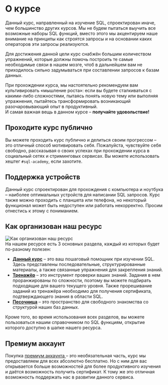 # О курсе

Данный курс, направленный на изучение SQL, спроектирован иначе, чем большинство других курсов.
Мы не будем пытаться выучить все возможные наборы SQL функций, вместо этого мы акцентируем наше внимание на принципы как строятся запросы и
на основании каких операторов эти запросы реализуются.

Для достижения данной цели курс снабжён большим количеством упражнений, которые должны помочь построить те самые необходимые связи в нашем мозге, чтоб в дальнейшем вам не приходилось
сильно задумываться при составлении запросов к базам данных.

При прохождении курса, мы настоятельно рекомендуем вам культивировать «мышление роста»: если вы будете сталкиваться с какими-либо сложностями, пытаясь
понять новую тему или выполняя упражнения, пытайтесь трансформировать возникающий разочаровывающий опыт в продуктивный.  
И самая важная вещь в данном курсе – **получайте удовольствие!**

## Проходите курс публично

Вы можете проходить курс публично и делиться своим прогрессом – это отличный способ мотивировать себя.
Пожалуйста, чувствуйте себя свободно, рассказывая о своих успехах при прохождении курса в социальный сетях и стриминговых сервисах.
Вы можете использовать хештег `#sql-academy`, если захотите.

## Поддержка устройств

Данный курс спроектирован для прохождения с компьютера и ноутбука – наиболее оптимальных устройств для написании SQL запросов. Курс также можно проходить с планшета или телефона,
но некоторый функционал может быть недоступен или работать некорректно. Просим отнестись к этому с пониманием.

## Как организован наш ресурс

![Как организован наш ресурс](https://sql-academy.org/ru/static/guidePage/intro-intro/connections.webp)  
На нашем ресурсе есть 3 основных раздела, каждый из которых будет по-разному полезен:

- **<a href="https://sql-academy.org/ru/guide" target="_blank"> Данный курс</a>** – это ваш пошаговый помощник при изучении SQL. Здесь представлены последовательные, структурированные материалы, а также связанные упражнения для закрепления знаний.
- **<a href="https://sql-academy.org/ru/trainer" target="_blank">Тренажёр</a>** – это инструмент проверки ваших знаний. Задания в нем проранжированы по сложности, поэтому вы можете подбирать подходящие для вашего текущего уровня.
  Также прорешивание заданий из тренажёра необходимо для получения сертификата, подтверждающего знания в области SQL.
- **<a href="https://sql-academy.org/ru/sandbox" target="_blank">Песочница</a>** – это пространство для свободного знакомства со структурой наших баз данных.

Кроме того, во время использования всех разделов, вы можете пользоваться нашим справочником по SQL функциям, открытие которого доступно в шапке нашего ресурса.

## Премиум аккаунт

Покупка <a href="https://sql-academy.org/ru/premium" target="_blank"> премиум аккаунта </a> – это необязательная часть, курс мы предоставляем для всех абсолютно бесплатно. Но с ним для вас открывается больше возможностей для
более продуктивного изучения и даётся возможность получить сертификат. К тому же это отличная возможность поддержать нас в развитии данного сервиса.
